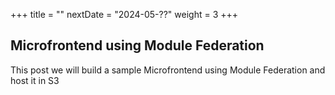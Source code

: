 +++
title = ""
nextDate = "2024-05-??"
weight = 3
+++

## Microfrontend using Module Federation

This post we will build a sample Microfrontend using Module Federation and host it in S3